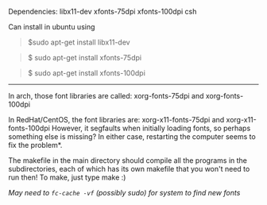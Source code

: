 Dependencies:
 libx11-dev xfonts-75dpi xfonts-100dpi csh
 
 Can install in ubuntu using 
 
 >$sudo apt-get install libx11-dev

>$ sudo apt-get install xfonts-75dpi

>$ sudo apt-get install xfonts-100dpi


---

In arch, those font libraries are called:
 xorg-fonts-75dpi and xorg-fonts-100dpi
 
In RedHat/CentOS, the font libraries are:
 xorg-x11-fonts-75dpi and xorg-x11-fonts-100dpi
 However, it segfaults when initially loading fonts, so perhaps something else is missing? In either case, restarting the computer seems to fix the problem*.
 
 The makefile in the main directory should compile all the programs in the subdirectories, each of which has its own makefile that you won't need to run then! To make, just type make :)
 
 *May need to ```fc-cache -vf``` (possibly sudo) for system to find new fonts*
